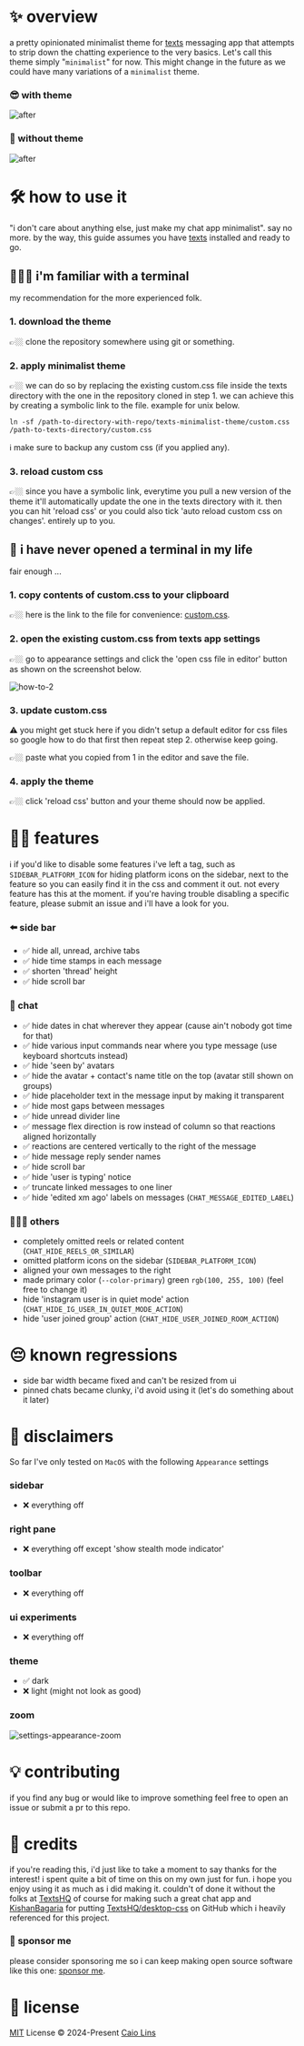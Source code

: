 # ✨ overview
a pretty opinionated minimalist theme for [texts](https://texts.com/) messaging app that attempts to strip down the chatting experience to the very basics. Let's call this theme simply "`minimalist`" for now. This might change in the future as we could have many variations of a `minimalist` theme.

### 😎 with theme

![after](screenshots/screenshot-after.png)
### 🫢 without theme

![after](screenshots/screenshot-before.png)

# 🛠️ how to use it
"i don't care about anything else, just make my chat app minimalist". say no more. by the way, this guide assumes you have [texts](https://texts.com/) installed and ready to go.
## 👨🏻‍💻 i'm familiar with a terminal
my recommendation for the more experienced folk.
### 1. download the theme
👉🏼 clone the repository somewhere using git or something.
### 2. apply minimalist theme
👉🏼 we can do so by replacing the existing custom.css file inside the texts directory with the one in the repository cloned in step 1. we can achieve this by creating a symbolic link to the file. example for unix below.
```
ln -sf /path-to-directory-with-repo/texts-minimalist-theme/custom.css /path-to-texts-directory/custom.css
```
ℹ️ make sure to backup any custom css (if you applied any).
### 3. reload custom css
👉🏼 since you have a symbolic link, everytime you pull a new version of the theme it'll automatically update the one in the texts directory with it. then you can hit 'reload css' or you could also tick 'auto reload custom css on changes'. entirely up to you.
## 🐥 i have never opened a terminal in my life
fair enough ... 
### 1. copy contents of custom.css to your clipboard
👉🏼 here is the link to the file for convenience: [custom.css](https://raw.githubusercontent.com/clins777/texts-minimalist-theme/main/custom.css).
### 2. open the existing custom.css from texts app settings
👉🏼 go to appearance settings and click the 'open css file in editor' button as shown on the screenshot below.

![how-to-2](screenshots/how-to-2.png)
### 3. update custom.css
⚠️ you might get stuck here if you didn't setup a default editor for css files so google how to do that first then repeat step 2. otherwise keep going.

👉🏼 paste what you copied from 1 in the editor and save the file.
### 4. apply the theme
👉🏼 click 'reload css' button and your theme should now be applied.

# 🫰🏼 features
ℹ️ if you'd like to disable some features i've left a tag, such as `SIDEBAR_PLATFORM_ICON` for hiding platform icons on the sidebar, next to the feature so you can easily find it in the css and comment it out. not every feature has this at the moment. if you're having trouble disabling a specific feature, please submit an issue and i'll have a look for you.
### ⬅️ side bar
- ✅ hide all, unread, archive tabs
- ✅ hide time stamps in each message
- ✅ shorten 'thread' height
- ✅ hide scroll bar
### 💬 chat
- ✅ hide dates in chat wherever they appear (cause ain't nobody got time for that)
- ✅ hide various input commands near where you type message (use keyboard shortcuts instead)
- ✅ hide 'seen by' avatars
- ✅ hide the avatar + contact's name title on the top (avatar still shown on groups)
- ✅ hide placeholder text in the message input by making it transparent
- ✅ hide most gaps between messages
- ✅ hide unread divider line
- ✅ message flex direction is row instead of column so that reactions aligned horizontally
- ✅ reactions are centered vertically to the right of the message
- ✅ hide message reply sender names 
- ✅ hide scroll bar
- ✅ hide 'user is typing' notice
- ✅ truncate linked messages to one liner
- ✅ hide 'edited xm ago' labels on messages (`CHAT_MESSAGE_EDITED_LABEL`)
### 🤷🏻‍♂️ others
- completely omitted reels or related content (`CHAT_HIDE_REELS_OR_SIMILAR`)
- omitted platform icons on the sidebar (`SIDEBAR_PLATFORM_ICON`)
- aligned your own messages to the right
- made primary color (`--color-primary`) green `rgb(100, 255, 100)` (feel free to change it)
- hide 'instagram user is in quiet mode' action (`CHAT_HIDE_IG_USER_IN_QUIET_MODE_ACTION`)
- hide 'user joined group' action (`CHAT_HIDE_USER_JOINED_ROOM_ACTION`)
# 😔 known regressions
- side bar width became fixed and can't be resized from ui
- pinned chats became clunky, i'd avoid using it (let's do something about it later)
# 👀 disclaimers
So far I've only tested on `MacOS` with the following `Appearance` settings
### sidebar
- ❌ everything off
### right pane
- ❌ everything off except 'show stealth mode indicator'
### toolbar
- ❌ everything off
### ui experiments
- ❌ everything off
### theme
- ✅ dark
- ❌ light (might not look as good)
### zoom
![settings-appearance-zoom](screenshots/settings-appearance-zoom.png)

# 💡 contributing
if you find any bug or would like to improve something feel free to open an issue or submit a pr to this repo.
# 🤝 credits
if you're reading this, i'd just like to take a moment to say thanks for the interest! i spent quite a bit of time on this on my own just for fun. i hope you enjoy using it as much as i did making it. couldn't of done it without the folks at [TextsHQ](https://github.com/TextsHQ) of course for making such a great chat app and [KishanBagaria](github.com/KishanBagaria) for putting [TextsHQ/desktop-css](https://github.com/TextsHQ/desktop-css) on GitHub which i heavily referenced for this project.
### 🩷 sponsor me
please consider sponsoring me so i can keep making open source software like this one: [sponsor me](https://github.com/sponsors/clins777).
# 📜 license
[MIT](LICENSE) License © 2024-Present [Caio Lins](github.com/clins777)
